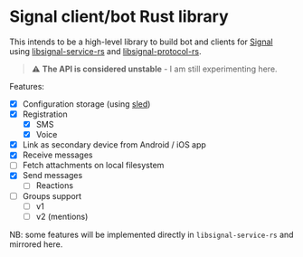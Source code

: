 # Signal client/bot Rust library

This intends to be a high-level library to build bot and clients for [Signal](https://signal.org/en/) using [libsignal-service-rs](https://github.com/Michael-F-Bryan/libsignal-service-rs) and [libsignal-protocol-rs](https://github.com/Michael-F-Bryan/libsignal-protocol-rs).

> :warning: **The API is considered unstable** - I am still experimenting here.

Features:

- [x] Configuration storage (using [sled](https://github.com/spacejam/sled))
- [x] Registration
  - [x] SMS
  - [x] Voice
- [x] Link as secondary device from Android / iOS app
- [x] Receive messages
- [ ] Fetch attachments on local filesystem
- [x] Send messages
  - [ ] Reactions
- [ ] Groups support
  - [ ] v1
  - [ ] v2 (mentions)

NB: some features will be implemented directly in `libsignal-service-rs` and mirrored here.
